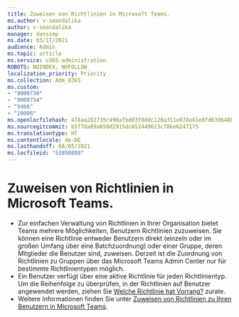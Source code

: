 ```yaml
---
title: Zuweisen von Richtlinien in Microsoft Teams.
ms.author: v-smandalika
author: v-smandalika
manager: dansimp
ms.date: 03/17/2021
audience: Admin
ms.topic: article
ms.service: o365-administration
ROBOTS: NOINDEX, NOFOLLOW
localization_priority: Priority
ms.collection: Adm_O365
ms.custom:
- "9000730"
- "9000734"
- "9466"
- "10006"
ms.openlocfilehash: 478aa282735c496afbd83f0ddc128a311e078a81e8fd639648b90a815b14c79c
ms.sourcegitcommit: b5f7da89a650d2915dc652449623c78be6247175
ms.translationtype: HT
ms.contentlocale: de-DE
ms.lasthandoff: 08/05/2021
ms.locfileid: "53950808"
---
```

# <a name="assign-policies-in-microsoft-teams"></a>Zuweisen von Richtlinien in Microsoft Teams.

- Zur einfachen Verwaltung von Richtlinien in Ihrer Organisation bietet Teams mehrere Möglichkeiten, Benutzern Richtlinien zuzuweisen. Sie können eine Richtlinie entweder Benutzern direkt (einzeln oder im großen Umfang über eine Batchzuordnung) oder einer Gruppe, deren Mitglieder die Benutzer sind, zuweisen.  Derzeit ist die Zuordnung von Richtlinien zu Gruppen über das Microsoft Teams Admin Center nur für bestimmte Richtlinientypen möglich. 
- Ein Benutzer verfügt über eine aktive Richtlinie für jeden Richtlinientyp. Um die Reihenfolge zu überprüfen, in der Richtlinien auf Benutzer angewendet werden, ziehen Sie [Welche Richtlinie hat Vorrang?](https://docs.microsoft.com/microsoftteams/assign-policies#which-policy-takes-precedence) zurate.
- Weitere Informationen finden Sie unter [Zuweisen von Richtlinien zu Ihren Benutzern in Microsoft Teams](https://docs.microsoft.com/microsoftteams/assign-policies).
